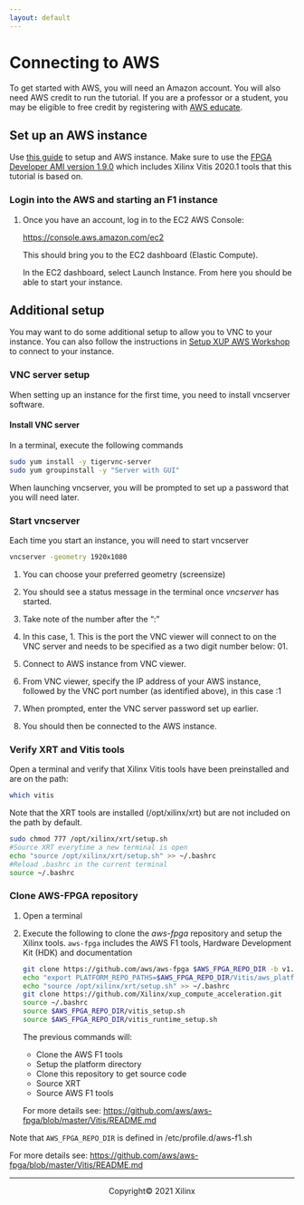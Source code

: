 ```yaml
---
layout: default
---
```


# Connecting to AWS

To get started with AWS, you will need an Amazon account. You will also need AWS credit to run the tutorial. If you are a professor or a student, you may be eligible to free credit by registering with [AWS educate](https://aws.amazon.com/education/awseducate/).

## Set up an AWS instance

Use [this guide](https://docs.aws.amazon.com/efs/latest/ug/gs-step-one-create-ec2-resources.html) to setup and AWS instance. Make sure to use the [FPGA Developer AMI version 1.9.0](https://aws.amazon.com/marketplace/pp/B06VVYBLZZ/ref=portal_asin_url) which includes Xilinx Vitis 2020.1 tools that this tutorial is based on.

### Login into the AWS and starting an F1 instance

1. Once you have an account, log in to the EC2 AWS Console:

    https://console.aws.amazon.com/ec2

    This should bring you to the EC2 dashboard (Elastic Compute).

    In the EC2 dashboard, select Launch Instance. From here you should be able to start your instance.

## Additional setup

You may want to do some additional setup to allow you to VNC to your instance. You can also follow the instructions in [Setup XUP AWS Workshop](setup_xup_aws_workshop.md) to connect to your instance.

### VNC server setup

When setting up an instance for the first time, you need to install vncserver software.

#### Install VNC server
In a terminal, execute the following commands

```sh
sudo yum install -y tigervnc-server
sudo yum groupinstall -y "Server with GUI"
```

When launching vncserver, you will be prompted to set up a password that you will need later.

### Start vncserver

Each time you start an instance, you will need to start vncserver

```sh
vncserver -geometry 1920x1080
```

1. You can choose your preferred geometry (screensize)

1. You should see a status message in the terminal once *vncserver* has started.

1. Take note of the number after the “:”

1. In this case, 1. This is the port the VNC viewer will connect to on the VNC server and needs to be specified as a two digit number below: 01.

1. Connect to AWS instance from VNC viewer.

1. From VNC viewer, specify the IP address of your AWS instance, followed by the VNC port number (as identified above), in this case :1

1. When prompted, enter the VNC server password set up earlier.

1. You should then be connected to the AWS instance.


### Verify XRT and Vitis tools

Open a terminal and verify that Xilinx Vitis tools have been preinstalled and are on the path:

```sh
which vitis
```

Note that the XRT tools are installed (/opt/xilinx/xrt) but are not included on the path by default.

```sh
sudo chmod 777 /opt/xilinx/xrt/setup.sh
#Source XRT everytime a new terminal is open
echo "source /opt/xilinx/xrt/setup.sh" >> ~/.bashrc
#Reload .bashrc in the current terminal
source ~/.bashrc
```

### Clone AWS-FPGA repository

1. Open a terminal

1. Execute the following to clone the *aws-fpga* repository and setup the Xilinx tools. `aws-fpga` includes the AWS F1 tools, Hardware Development Kit (HDK) and documentation

   ```sh
   git clone https://github.com/aws/aws-fpga $AWS_FPGA_REPO_DIR -b v1.4.16
   echo "export PLATFORM_REPO_PATHS=$AWS_FPGA_REPO_DIR/Vitis/aws_platform/xilinx_aws-vu9p-f1_shell-v04261818_201920_2/" >> ~/.bashrc
   echo "source /opt/xilinx/xrt/setup.sh" >> ~/.bashrc
   git clone https://github.com/Xilinx/xup_compute_acceleration.git
   source ~/.bashrc
   source $AWS_FPGA_REPO_DIR/vitis_setup.sh
   source $AWS_FPGA_REPO_DIR/vitis_runtime_setup.sh
   ```

   The previous commands will: 
   - Clone the AWS F1 tools
   - Setup the platform directory
   - Clone this repository to get source code
   - Source XRT
   - Source AWS F1 tools

   For more details see: https://github.com/aws/aws-fpga/blob/master/Vitis/README.md


  Note that `AWS_FPGA_REPO_DIR` is defined in /etc/profile.d/aws-f1.sh

For more details see: https://github.com/aws/aws-fpga/blob/master/Vitis/README.md

---------------------------------------
<p align="center">Copyright&copy; 2021 Xilinx</p>